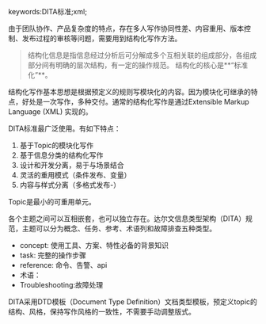 keywords:DITA标准;xml;

由于团队协作、产品复杂度的特点，存在多人写作协同性差、内容重用、版本控制、发布过程的审核等问题，需要用到结构化写作方法。

>结构化信息是指信息经过分析后可分解成多个互相关联的组成部分，各组成部分间有明确的层次结构，有一定的操作规范。
>结构化的核心是**“标准化”**。

结构化写作基本思想是根据预定义的规则写模块化的内容。因为模块化可继承的特点，好处是一次写作，多种交付。通常的结构化写作是通过Extensible Markup Language (XML) 实现的。

DITA标准最广泛使用。有如下特点：
1. 基于Topic的模块化写作
2. 基于信息分类的结构化写作
3. 设计和开发分离，易于与场景结合
4. 灵活的重用模式（条件发布、变量）
5. 内容与样式分离（多格式发布-）

Topic是最小的可重用单元。

各个主题之间可以互相嵌套，也可以独立存在。达尔文信息类型架构（DITA）规范，主题可以分为概念、任务、参考、术语列和故障排查五种类型。

* concept: 使用工具、方案、特性必备的背景知识
* task: 完整的操作步骤
* reference: 命令、告警、api
* 术语：
* Troubleshooting:故障处理

DITA采用DTD模板（Document Type Definition）文档类型模板，预定义topic的结构、风格，保持写作风格的一致性，不需要手动调整版式。


